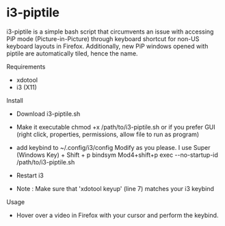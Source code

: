 # i3-piptile
i3-piptile is a simple bash script that circumvents an issue with accessing PiP mode (Picture-in-Picture) through keyboard shortcut for non-US keyboard layouts in Firefox. Additionally, new PiP windows opened with piptile are automatically tiled, hence the name.

Requirements
- xdotool
- i3 (X11)

Install
- Download i3-piptile.sh
  
- Make it executable
chmod +x /path/to/i3-piptile.sh
or if you prefer GUI
(right click, properties, permissions, allow file to run as program)

- add keybind to ~/.config/i3/config
Modify as you please. I use Super (Windows Key) + Shift + p
bindsym Mod4+shift+p exec --no-startup-id /path/to/i3-piptile.sh

- Restart i3

- Note : Make sure that 'xdotool keyup' (line 7) matches your i3 keybind 

Usage
- Hover over a video in Firefox with your cursor and perform the keybind. 
